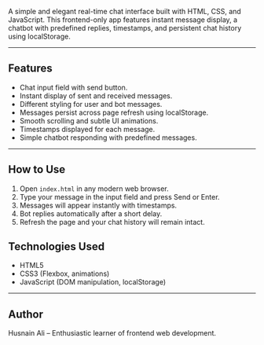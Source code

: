 A simple and elegant real-time chat interface built with HTML, CSS, and JavaScript. This frontend-only app features instant message display, a chatbot with predefined replies, timestamps, and persistent chat history using localStorage.

---

## Features

- Chat input field with send button.
- Instant display of sent and received messages.
- Different styling for user and bot messages.
- Messages persist across page refresh using localStorage.
- Smooth scrolling and subtle UI animations.
- Timestamps displayed for each message.
- Simple chatbot responding with predefined messages.

---

## How to Use

1. Open `index.html` in any modern web browser.
2. Type your message in the input field and press Send or Enter.
3. Messages will appear instantly with timestamps.
4. Bot replies automatically after a short delay.
5. Refresh the page and your chat history will remain intact.



## Technologies Used

- HTML5  
- CSS3 (Flexbox, animations)  
- JavaScript (DOM manipulation, localStorage)  

---

## Author

Husnain Ali – Enthusiastic learner of frontend web development.

